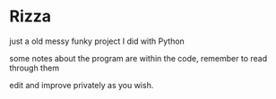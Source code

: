 # Rizza
just a old messy funky project I did with Python

some notes about the program are within the code, remember to read through them

edit and improve privately as you wish.
